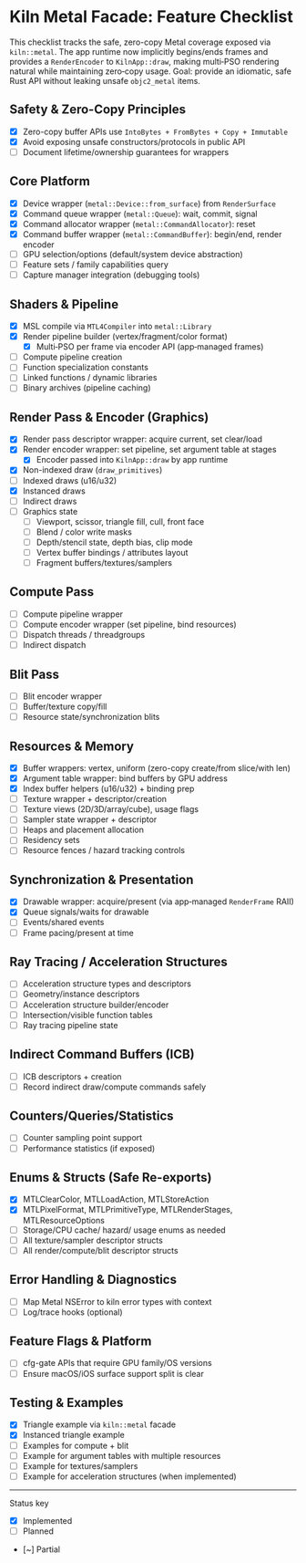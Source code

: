 # Kiln Metal Facade: Feature Checklist

This checklist tracks the safe, zero-copy Metal coverage exposed via `kiln::metal`.
The app runtime now implicitly begins/ends frames and provides a `RenderEncoder`
to `KilnApp::draw`, making multi‑PSO rendering natural while maintaining zero‑copy usage.
Goal: provide an idiomatic, safe Rust API without leaking unsafe `objc2_metal` items.

## Safety & Zero-Copy Principles
- [x] Zero-copy buffer APIs use `IntoBytes + FromBytes + Copy + Immutable`
- [x] Avoid exposing unsafe constructors/protocols in public API
- [ ] Document lifetime/ownership guarantees for wrappers

## Core Platform
- [x] Device wrapper (`metal::Device::from_surface`) from `RenderSurface`
- [x] Command queue wrapper (`metal::Queue`): wait, commit, signal
- [x] Command allocator wrapper (`metal::CommandAllocator`): reset
- [x] Command buffer wrapper (`metal::CommandBuffer`): begin/end, render encoder
- [ ] GPU selection/options (default/system device abstraction)
- [ ] Feature sets / family capabilities query
- [ ] Capture manager integration (debugging tools)

## Shaders & Pipeline
- [x] MSL compile via `MTL4Compiler` into `metal::Library`
- [x] Render pipeline builder (vertex/fragment/color format)
  - [x] Multi‑PSO per frame via encoder API (app‑managed frames)
- [ ] Compute pipeline creation
- [ ] Function specialization constants
- [ ] Linked functions / dynamic libraries
- [ ] Binary archives (pipeline caching)

## Render Pass & Encoder (Graphics)
- [x] Render pass descriptor wrapper: acquire current, set clear/load
- [x] Render encoder wrapper: set pipeline, set argument table at stages
  - [x] Encoder passed into `KilnApp::draw` by app runtime
- [x] Non-indexed draw (`draw_primitives`)
- [ ] Indexed draws (u16/u32)
- [x] Instanced draws
- [ ] Indirect draws
- [ ] Graphics state
  - [ ] Viewport, scissor, triangle fill, cull, front face
  - [ ] Blend / color write masks
  - [ ] Depth/stencil state, depth bias, clip mode
  - [ ] Vertex buffer bindings / attributes layout
  - [ ] Fragment buffers/textures/samplers

## Compute Pass
- [ ] Compute pipeline wrapper
- [ ] Compute encoder wrapper (set pipeline, bind resources)
- [ ] Dispatch threads / threadgroups
- [ ] Indirect dispatch

## Blit Pass
- [ ] Blit encoder wrapper
- [ ] Buffer/texture copy/fill
- [ ] Resource state/synchronization blits

## Resources & Memory
- [x] Buffer wrappers: vertex, uniform (zero-copy create/from slice/with len)
- [x] Argument table wrapper: bind buffers by GPU address
- [x] Index buffer helpers (u16/u32) + binding prep
- [ ] Texture wrapper + descriptor/creation
- [ ] Texture views (2D/3D/array/cube), usage flags
- [ ] Sampler state wrapper + descriptor
- [ ] Heaps and placement allocation
- [ ] Residency sets
- [ ] Resource fences / hazard tracking controls

## Synchronization & Presentation
- [x] Drawable wrapper: acquire/present (via app‑managed `RenderFrame` RAII)
- [x] Queue signals/waits for drawable
- [ ] Events/shared events
- [ ] Frame pacing/present at time

## Ray Tracing / Acceleration Structures
- [ ] Acceleration structure types and descriptors
- [ ] Geometry/instance descriptors
- [ ] Acceleration structure builder/encoder
- [ ] Intersection/visible function tables
- [ ] Ray tracing pipeline state

## Indirect Command Buffers (ICB)
- [ ] ICB descriptors + creation
- [ ] Record indirect draw/compute commands safely

## Counters/Queries/Statistics
- [ ] Counter sampling point support
- [ ] Performance statistics (if exposed)

## Enums & Structs (Safe Re-exports)
- [x] MTLClearColor, MTLLoadAction, MTLStoreAction
- [x] MTLPixelFormat, MTLPrimitiveType, MTLRenderStages, MTLResourceOptions
- [ ] Storage/CPU cache/ hazard/ usage enums as needed
- [ ] All texture/sampler descriptor structs
- [ ] All render/compute/blit descriptor structs

## Error Handling & Diagnostics
- [ ] Map Metal NSError to kiln error types with context
- [ ] Log/trace hooks (optional)

## Feature Flags & Platform
- [ ] cfg-gate APIs that require GPU family/OS versions
- [ ] Ensure macOS/iOS surface support split is clear

## Testing & Examples
- [x] Triangle example via `kiln::metal` facade
- [x] Instanced triangle example
- [ ] Examples for compute + blit
- [ ] Example for argument tables with multiple resources
- [ ] Example for textures/samplers
- [ ] Example for acceleration structures (when implemented)

---

Status key
- [x] Implemented
- [ ] Planned
- [~] Partial
